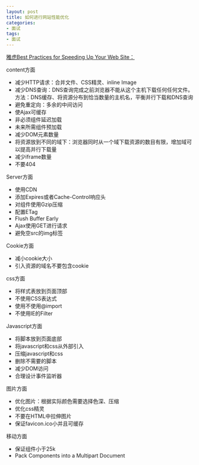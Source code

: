 ```yaml
---
layout: post
title: 如何进行网站性能优化
categories:
- 面试
tags:
- 面试
---
```



[雅虎Best Practices for Speeding Up Your Web Site：](https://developer.yahoo.com/performance/rules.html)

content方面

- 减少HTTP请求：合并文件、CSS精灵、inline Image
- 减少DNS查询：DNS查询完成之前浏览器不能从这个主机下载任何任何文件。方法：DNS缓存、将资源分布到恰当数量的主机名，平衡并行下载和DNS查询
- 避免重定向：多余的中间访问
- 使Ajax可缓存
- 非必须组件延迟加载
- 未来所需组件预加载
- 减少DOM元素数量
- 将资源放到不同的域下：浏览器同时从一个域下载资源的数目有限，增加域可以提高并行下载量
- 减少iframe数量
- 不要404

Server方面

- 使用CDN
- 添加Expires或者Cache-Control响应头
- 对组件使用Gzip压缩
- 配置ETag
- Flush Buffer Early
- Ajax使用GET进行请求
- 避免空src的img标签


Cookie方面

- 减小cookie大小
- 引入资源的域名不要包含cookie


css方面

- 将样式表放到页面顶部
- 不使用CSS表达式
- 使用不使用@import
- 不使用IE的Filter


Javascript方面

- 将脚本放到页面底部
- 将javascript和css从外部引入
- 压缩javascript和css
- 删除不需要的脚本
- 减少DOM访问
- 合理设计事件监听器


图片方面

- 优化图片：根据实际颜色需要选择色深、压缩
- 优化css精灵
- 不要在HTML中拉伸图片
- 保证favicon.ico小并且可缓存


移动方面

- 保证组件小于25k
- Pack Components into a Multipart Document